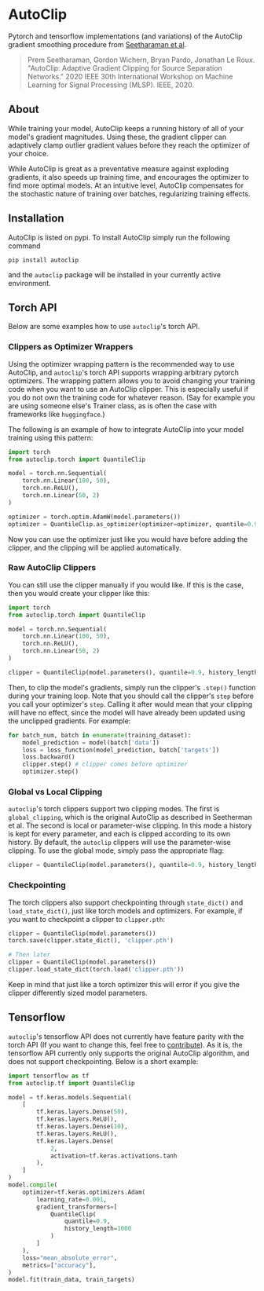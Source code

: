 # AutoClip
Pytorch and tensorflow implementations (and variations) of the AutoClip gradient smoothing procedure from [Seetharaman et al](https://arxiv.org/abs/2007.14469).

> Prem Seetharaman, Gordon Wichern, Bryan Pardo, Jonathan Le Roux. "AutoClip: Adaptive Gradient Clipping for Source Separation Networks." 2020 IEEE 30th International Workshop on Machine Learning for Signal Processing (MLSP). IEEE, 2020.

## About

While training your model, AutoClip keeps a running history of all of your model's gradient magnitudes. Using these, the gradient clipper can adaptively clamp outlier gradient values before they reach the optimizer of your choice.

While AutoClip is great as a preventative measure against exploding gradients, it also speeds up training time, and encourages the optimizer to find more optimal models. At an intuitive level, AutoClip compensates for the stochastic nature of training over batches, regularizing training effects.

## Installation

AutoClip is listed on pypi. To install AutoClip simply run the following command
```
pip install autoclip
```
and the `autoclip` package will be installed in your currently active environment.

## Torch API

Below are some examples how to use `autoclip`'s torch API.

### Clippers as Optimizer Wrappers
Using the optimizer wrapping pattern is the recommended way to use AutoClip, and `autoclip`'s torch API supports wrapping arbitrary pytorch optimizers. The wrapping pattern allows you to avoid changing your training code when you want to use an AutoClip clipper. This is especially useful if you do not own the training code for whatever reason. (Say for example you are using someone else's Trainer class, as is often the case with frameworks like `huggingface`.)

The following is an example of how to integrate AutoClip into your model training using this pattern:
```python
import torch
from autoclip.torch import QuantileClip

model = torch.nn.Sequential(
    torch.nn.Linear(100, 50),
    torch.nn.ReLU(),
    torch.nn.Linear(50, 2)
)

optimizer = torch.optim.AdamW(model.parameters())
optimizer = QuantileClip.as_optimizer(optimizer=optimizer, quantile=0.9, history_length=1000)
```
Now you can use the optimizer just like you would have before adding the clipper, and the clipping will be applied automatically.

### Raw AutoClip Clippers
You can still use the clipper manually if you would like. If this is the case, then you would create your clipper like this:
```python
import torch
from autoclip.torch import QuantileClip

model = torch.nn.Sequential(
    torch.nn.Linear(100, 50),
    torch.nn.ReLU(),
    torch.nn.Linear(50, 2)
)

clipper = QuantileClip(model.parameters(), quantile=0.9, history_length=1000)
```
Then, to clip the model's gradients, simply run the clipper's `.step()` function during your training loop. Note that you should call the clipper's `step` before you call your optimizer's `step`. Calling it after would mean that your clipping will have no effect, since the model will have already been updated using the unclipped gradients. For example:
```python
for batch_num, batch in enumerate(training_dataset):
    model_prediction = model(batch['data'])
    loss = loss_function(model_prediction, batch['targets'])
    loss.backward()
    clipper.step() # clipper comes before optimizer
    optimizer.step()
```

### Global vs Local Clipping
`autoclip`'s torch clippers support two clipping modes. The first is `global_clipping`, which is the original AutoClip as described in Seetherman et al. The second is local or parameter-wise clipping. In this mode a history is kept for every parameter, and each is clipped according to its own history. By default, the `autoclip` clippers will use the parameter-wise clipping.
To use the global mode, simply pass the appropriate flag:
```python
clipper = QuantileClip(model.parameters(), quantile=0.9, history_length=1000, global_clipping=True)
```

### Checkpointing
The torch clippers also support checkpointing through `state_dict()` and `load_state_dict()`, just like torch models and optimizers. For example, if you want to checkpoint a clipper to `clipper.pth`:
```python
clipper = QuantileClip(model.parameters())
torch.save(clipper.state_dict(), 'clipper.pth')

# Then later
clipper = QuantileClip(model.parameters())
clipper.load_state_dict(torch.load('clipper.pth'))
```
Keep in mind that just like a torch optimizer this will error if you give the clipper differently sized model parameters.

## Tensorflow
`autoclip`'s tensorflow API does not currently have feature parity with the torch API (If you want to change this, feel free to [contribute](#2)).
As it is, the tensorflow API currently only supports the original AutoClip algorithm, and does not support checkpointing. Below is a short example:
```python
import tensorflow as tf
from autoclip.tf import QuantileClip

model = tf.keras.models.Sequential(
    [
        tf.keras.layers.Dense(50),
        tf.keras.layers.ReLU(),
        tf.keras.layers.Dense(10),
        tf.keras.layers.ReLU(),
        tf.keras.layers.Dense(
            2,
            activation=tf.keras.activations.tanh
        ),
    ]
)
model.compile(
    optimizer=tf.keras.optimizers.Adam(
        learning_rate=0.001,
        gradient_transformers=[
            QuantileClip(
                quantile=0.9,
                history_length=1000
            )
        ]
    ),
    loss="mean_absolute_error",
    metrics=["accuracy"],
)
model.fit(train_data, train_targets)
```
